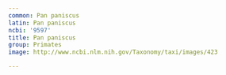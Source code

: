 ```yaml
---
common: Pan paniscus
latin: Pan paniscus
ncbi: '9597'
title: Pan paniscus
group: Primates
image: http://www.ncbi.nlm.nih.gov/Taxonomy/taxi/images/423

---
```

